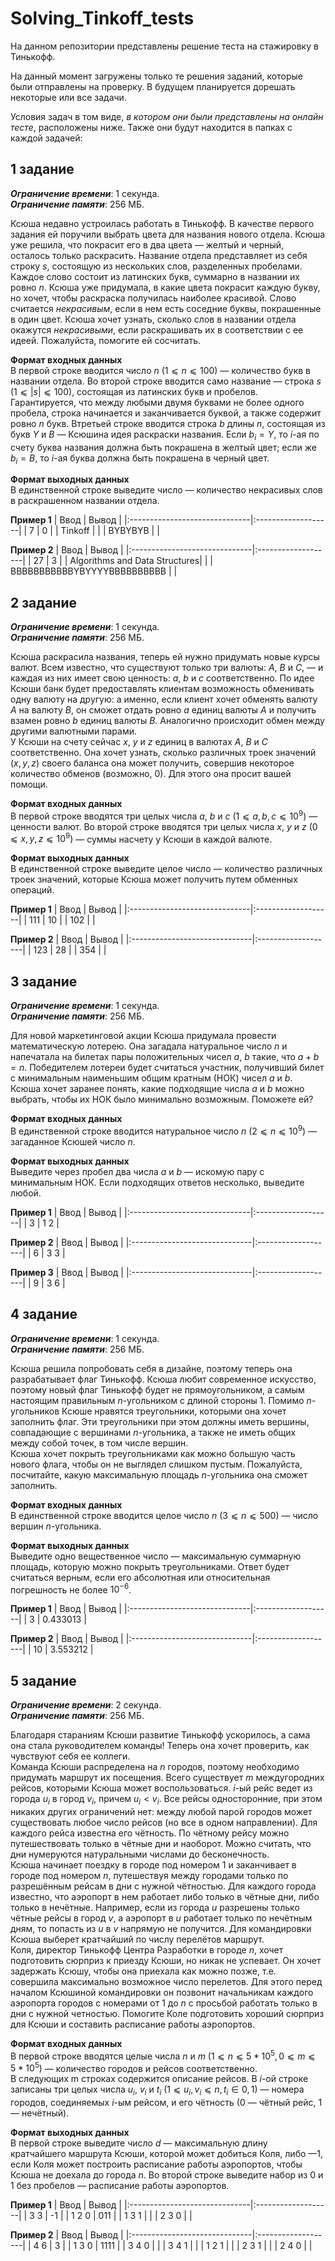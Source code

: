 # Solving_Tinkoff_tests

На данном репозитории представлены решение теста на стажировку в Тинькофф. 

На данный момент загружены только те решения заданий, которые были отправлены на проверку.
В будущем планируется дорешать некоторые или все задачи.

Условия задач в том виде, *в котором они были представлены на онлайн тесте*, расположены ниже. Также они будут находится в папках с каждой задачей:

## 1 задание

***Ограничение времени***: 1 секунда.  
***Ограничение памяти***: 256 МБ.

Ксюша недавно устроилась работать в Тинькофф. В качестве первого задания ей поручили выбрать цвета для названия нового отдела. Ксюша уже решила, что покрасит его в два цвета — желтый и черный, осталось только раскрасить.
Название отдела представляет из себя строку $s$, состоящую из нескольких слов, разделенных пробелами. Каждое слово состоит из латинских букв, суммарно в названии их ровно $n$.
Ксюша уже придумала, в какие цвета покрасит каждую букву, но хочет, чтобы раскраска получилась наиболее красивой. Слово считается *некрасивым*, если в нем есть соседние буквы, покрашенные в один цвет.
Ксюша хочет узнать, сколько слов в названии отдела окажутся *некрасивыми*, если раскрашивать их в соответствии с ее идеей. Пожалуйста, помогите ей сосчитать.

**Формат входных данных**  
В первой строке вводится число $n$ $(1 ⩽ n ⩽ 100)$ — количество букв в названии отдела.
Во второй строке вводится само название — строка $s$ $(1 ⩽ |s| ⩽ 100)$, состоящая из латинских букв и пробелов. Гарантируется, что между любыми двумя буквами не более одного пробела, строка начинается и заканчивается буквой, а также содержит ровно $n$ букв.
Втретьей строке вводится строка $b$ длины $n$, состоящая из букв $Y$ и $B$ — Ксюшина идея раскраски названия. Если $b_{i} = Y$, то $i$-ая по счету буква названия должна быть покрашена в желтый цвет; если
же $b_{i} = B$, то $i$-ая буква должна быть покрашена в черный цвет.

**Формат выходных данных**  
В единственной строке выведите число — количество некрасивых слов в раскрашенном названии отдела.

**Пример 1**
| Ввод                          | Вывод              |
|:------------------------------|:-------------------|
| 7                             | 0                  |
| Tinkoff                       |                    |
| BYBYBYB                       |                    |

**Пример 2**
| Ввод                          | Вывод              |
|:------------------------------|:-------------------|
| 27                            | 3                  |
| Algorithms and Data Structures|                    |
| BBBBBBBBBBBYBYYYYBBBBBBBBBВ   |                    |

## 2 задание

***Ограничение времени***: 1 секунда.  
***Ограничение памяти***: 256 МБ.

Ксюша раскрасила названия, теперь ей нужно придумать новые курсы валют.
Всем известно, что существуют только три валюты: $A$, $B$ и $C$, — и каждая из них имеет свою ценность: $a$, $b$ и $c$ соответственно. По идее Ксюши банк будет предоставлять клиентам возможность обменивать одну валюту на другую: а именно, если клиент хочет обменять валюту $A$ на валюту $B$, он сможет отдать ровно $a$ единиц валюты $A$ и получить взамен ровно $b$ единиц валюты $B$. Аналогично происходит обмен между другими валютными парами.  
У Ксюши на счету сейчас $x$, $y$ и $z$ единиц в валютах $A$, $B$ и $C$ соответственно. Она хочет узнать, сколько различных троек значений $(x, y, z)$ своего баланса она может получить, совершив некоторое количество обменов (возможно, 0). Для этого она просит вашей помощи.

**Формат входных данных**  
В первой строке вводятся три целых числа $a$, $b$ и $c$ $(1 ⩽ a, b, c ⩽ 10^9)$ — ценности валют. Во второй строке вводятся три целых числа $x$, $y$ и $z$ $(0 ⩽ x, y, z ⩽ 10^9)$ — суммы насчету у Ксюши в каждой валюте.

**Формат выходных данных**  
В единственной строке выведите целое число — количество различных троек значений, которые Ксюша может получить путем обменных операций.

**Пример 1**
| Ввод                          | Вывод              |
|:------------------------------|:-------------------|
| 111                           | 10                 |
| 102                           |                    |

**Пример 2**
| Ввод                          | Вывод              |
|:------------------------------|:-------------------|
| 123                           | 28                 |
| 354                           |                    |

## 3 задание

***Ограничение времени***: 1 секунда.  
***Ограничение памяти***: 256 МБ.

Для новой маркетинговой акции Ксюша придумала провести математическую лотерею. Она загадала натуральное число $n$ и напечатала на билетах пары положительных чисел $a$, $b$ такие, что $a + b = n$. Победителем лотереи будет считаться участник, получивший билет с минимальным наименьшим общим кратным (НОК) чисел $a$ и $b$.  
Ксюша хочет заранее понять, какие подходящие числа $a$ и $b$ можно выбрать, чтобы их НОК было минимально возможным. Поможете ей?

**Формат входных данных**  
В единственной строке вводится натуральное число $n$ $(2 ⩽ n ⩽ 10^9)$ — загаданное Ксюшей число $n$.

**Формат выходных данных**  
Выведите через пробел два числа $a$ и $b$ — искомую пару с минимальным НОК. Если подходящих ответов несколько, выведите любой.

**Пример 1**
| Ввод                          | Вывод              |
|:------------------------------|:-------------------|
| 3                             | 1 2                |

**Пример 2**
| Ввод                          | Вывод              |
|:------------------------------|:-------------------|
| 6                             | 3 3                |

**Пример 3**
| Ввод                          | Вывод              |
|:------------------------------|:-------------------|
| 9                             | 3 6                |

## 4 задание

***Ограничение времени***: 1 секунда.  
***Ограничение памяти***: 256 МБ.

Ксюша решила попробовать себя в дизайне, поэтому теперь она разрабатывает флаг Тинькофф. Ксюша любит современное искусство, поэтому новый флаг Тинькофф будет не прямоугольником, а самым настоящим правильным $n$-угольником с длиной стороны 1. Помимо $n$-угольников Ксюше нравятся треугольники, которыми она хочет заполнить флаг. Эти треугольники при этом должны иметь вершины, совпадающие с вершинами $n$-угольника, а также не иметь общих между собой точек, в том числе вершин.  
Ксюша хочет покрыть треугольниками как можно большую часть нового флага, чтобы он не выглядел слишком пустым. Пожалуйста, посчитайте, какую максимальную площадь $n$-угольника она сможет заполнить.

**Формат входных данных**  
В единственной строке вводится целое число $n$ $(3 ⩽ n ⩽ 500)$ — число вершин $n$-угольника.

**Формат выходных данных**  
Выведите одно вещественное число — максимальную суммарную площадь, которую можно покрыть
треугольниками. Ответ будет считаться верным, если его абсолютная или относительная
погрешность не более $10^{-6}$.

**Пример 1**
| Ввод                          | Вывод              |
|:------------------------------|:-------------------|
| 3                             | 0.433013           |

**Пример 2**
| Ввод                          | Вывод              |
|:------------------------------|:-------------------|
| 10                            | 3.553212           |

## 5 задание

***Ограничение времени***: 2 секунда.  
***Ограничение памяти***: 256 МБ.

Благодаря стараниям Ксюши развитие Тинькофф ускорилось, а сама она стала руководителем команды! Теперь она хочет проверить, как чувствуют себя ее коллеги.  
Команда Ксюши распределена на $n$ городов, поэтому необходимо придумать маршрут их посещения. Всего существует $m$ междугородних рейсов, которыми Ксюша может воспользоваться. $i$-ый рейс ведет из города $u_{i}$ в город $v_{i}$, причем $u_{i} < v_{i}$. Все рейсы односторонние, при этом никаких других ограничений нет: между любой парой городов может существовать любое число рейсов (но все в одном направлении). Для каждого рейса известна его чётность. По чётному рейсу можно путешествовать только в чётные дни и наоборот. Можно считать, что дни нумеруются натуральными числами до бесконечность.  
Ксюша начинает поездку в городе под номером 1 и заканчивает в городе под номером $n$, путешествуя между городами только по разрешённым рейсам в дни с нужной чётностью. Для каждого города известно, что аэропорт в нем работает либо только в чётные дни, либо только в нечётные. Например, если из города $u$ разрешены только чётные рейсы в город $v$, а аэропорт в $u$ работает только по нечётным дням, то попасть из $u$ в $v$ напрямую не получится. Для командировки Ксюша выберет кратчайший по числу перелётов маршрут.  
Коля, директор Тинькофф Центра Разработки в городе $n$, хочет подготовить сюрприз к приезду Ксюши, но никак не успевает. Он хочет задержать Ксюшу, чтобы она приехала как можно позже, т.е. совершила максимально возможное число перелетов. Для этого перед началом Ксюшиной командировки он позвонит начальникам каждого аэропорта городов с номерами от 1 до $n$ с просьбой работать только в дни с нужной четностью. Помогите Коле подготовить хороший сюрприз для Ксюши и составить расписание работы аэропортов.

**Формат входных данных**  
В первой строке вводятся целые числа $n$ и $m$ $(1 ⩽ n ⩽ 5*10^5, 0 ⩽ m ⩽ 5*10^5)$ — количество городов и рейсов соответственно.  
В следующих m строках содержится описание рейсов. В $i$-ой строке записаны три целых числа $u_{i}$, $v_{i}$ и $t_i$ $(1 ⩽ u_{i}, v_{i} ⩽ n, t_{i} ∈ {0, 1})$ — номера городов, соединяемых $i$-ым рейсом, и его чётность (0 — чётный рейс, 1 — нечётный).

**Формат выходных данных**  
В первой строке выведите число $d$ — максимальную длину кратчайшего маршрута Ксюши, которой может добиться Коля, либо —1, если Коля может построить расписание работы аэропортов, чтобы Ксюша не доехала до города $n$.  Во второй строке выведите набор из 0 и 1 без пробелов — расписание работы аэропортов.

**Пример 1**
| Ввод                          | Вывод              |
|:------------------------------|:-------------------|
| 3 3                           | -1                 |
| 1 2 0                         | 011                |
| 1 3 1                         |                    |
| 2 3 0                         |                    |

**Пример 2**
| Ввод                          | Вывод              |
|:------------------------------|:-------------------|
| 4 6                           | 3                  |
| 1 3 0                         | 1111               |
| 3 4 0                         |                    |
| 3 4 1                         |                    |
| 1 2 1                         |                    |
| 2 3 1                         |                    |
| 2 4 0                         |                    |